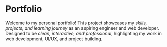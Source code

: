 # Portfolio
Welcome to my personal portfolio!   This project showcases my *skills, projects, and learning journey* as an aspiring engineer and web developer.   Designed to be *clean, interactive, and professional*, highlighting my work in web development, UI/UX, and project building.
